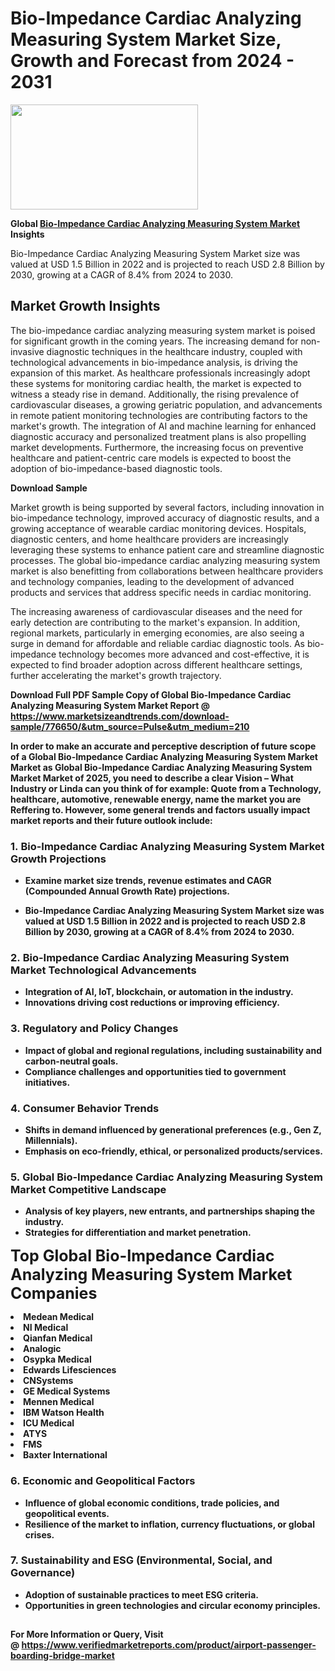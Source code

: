 <H1>Bio-Impedance Cardiac Analyzing Measuring System Market Size, Growth and Forecast from 2024 - 2031</H1><img class="aligncenter size-medium wp-image-584254" src="https://thirdeyenews.in/wp-content/uploads/2024/09/Global-Market-Research-300x168.jpeg" alt="" width="300" height="168" /><p><strong>Global&nbsp;<a href="https://www.marketsizeandtrends.com/download-sample/776650/&amp;utm_source=Pulse&amp;utm_medium=210">Bio-Impedance Cardiac Analyzing Measuring System Market</a> Insights</strong></p><p>Bio-Impedance Cardiac Analyzing Measuring System Market size was valued at USD 1.5 Billion in 2022 and is projected to reach USD 2.8 Billion by 2030, growing at a CAGR of 8.4% from 2024 to 2030.</p><p><h2>Market Growth Insights</h2> <p>The bio-impedance cardiac analyzing measuring system market is poised for significant growth in the coming years. The increasing demand for non-invasive diagnostic techniques in the healthcare industry, coupled with technological advancements in bio-impedance analysis, is driving the expansion of this market. As healthcare professionals increasingly adopt these systems for monitoring cardiac health, the market is expected to witness a steady rise in demand. Additionally, the rising prevalence of cardiovascular diseases, a growing geriatric population, and advancements in remote patient monitoring technologies are contributing factors to the market's growth. The integration of AI and machine learning for enhanced diagnostic accuracy and personalized treatment plans is also propelling market developments. Furthermore, the increasing focus on preventive healthcare and patient-centric care models is expected to boost the adoption of bio-impedance-based diagnostic tools.</p> <p><strong>Download Sample</strong></p> <p>Market growth is being supported by several factors, including innovation in bio-impedance technology, improved accuracy of diagnostic results, and a growing acceptance of wearable cardiac monitoring devices. Hospitals, diagnostic centers, and home healthcare providers are increasingly leveraging these systems to enhance patient care and streamline diagnostic processes. The global bio-impedance cardiac analyzing measuring system market is also benefitting from collaborations between healthcare providers and technology companies, leading to the development of advanced products and services that address specific needs in cardiac monitoring.</p> <p>The increasing awareness of cardiovascular diseases and the need for early detection are contributing to the market's expansion. In addition, regional markets, particularly in emerging economies, are also seeing a surge in demand for affordable and reliable cardiac diagnostic tools. As bio-impedance technology becomes more advanced and cost-effective, it is expected to find broader adoption across different healthcare settings, further accelerating the market's growth trajectory.</p> <p><strong></p><p><span class=""><strong>Download Full PDF Sample Copy of Global Bio-Impedance Cardiac Analyzing Measuring System Market Report</strong> @ <a href="https://www.marketsizeandtrends.com/download-sample/776650/&amp;utm_source=Pulse&amp;utm_medium=210" target="_blank">https://www.marketsizeandtrends.com/download-sample/776650/&amp;utm_source=Pulse&amp;utm_medium=210</a></span></p><p>In order to make an accurate and perceptive description of future scope of a Global&nbsp;Bio-Impedance Cardiac Analyzing Measuring System Market Market as Global&nbsp;Bio-Impedance Cardiac Analyzing Measuring System Market Market of 2025, you need to describe a clear Vision &ndash; What Industry or Linda can you think of for example: Quote from a Technology, healthcare, automotive, renewable energy, name the market you are Reffering to. However, some general trends and factors usually impact market reports and their future outlook include:</p><h3>1.&nbsp;<strong>Bio-Impedance Cardiac Analyzing Measuring System Market Growth Projections</strong></h3><ul><li>Examine market size trends, revenue estimates and CAGR (Compounded Annual Growth Rate) projections.</li><li><p>Bio-Impedance Cardiac Analyzing Measuring System Market size was valued at USD 1.5 Billion in 2022 and is projected to reach USD 2.8 Billion by 2030, growing at a CAGR of 8.4% from 2024 to 2030.</p></li></ul><h3>2.&nbsp;<strong>Bio-Impedance Cardiac Analyzing Measuring System Market Technological Advancements</strong></h3><ul><li>Integration of AI, IoT, blockchain, or automation in the industry.</li><li>Innovations driving cost reductions or improving efficiency.</li></ul><h3>3.&nbsp;<strong>Regulatory and Policy Changes</strong></h3><ul><li>Impact of global and regional regulations, including sustainability and carbon-neutral goals.</li><li>Compliance challenges and opportunities tied to government initiatives.</li></ul><h3>4.&nbsp;<strong>Consumer Behavior Trends</strong></h3><ul><li>Shifts in demand influenced by generational preferences (e.g., Gen Z, Millennials).</li><li>Emphasis on eco-friendly, ethical, or personalized products/services.</li></ul><h3>5.&nbsp;<strong>Global Bio-Impedance Cardiac Analyzing Measuring System Market Competitive Landscape</strong></h3><ul><li>Analysis of key players, new entrants, and partnerships shaping the industry.</li><li>Strategies for differentiation and market penetration.</li></ul><p data-pm-slice="1 1 []"><span style="color: inherit; font-family: inherit; font-size: 25px;">Top Global Bio-Impedance Cardiac Analyzing Measuring System Market Companies</span></p><div class="" data-test-id=""><p><li>Medean Medical</li><li> NI Medical</li><li> Qianfan Medical</li><li> Analogic</li><li> Osypka Medical</li><li> Edwards Lifesciences</li><li> CNSystems</li><li> GE Medical Systems</li><li> Mennen Medical</li><li> IBM Watson Health</li><li> ICU Medical</li><li> ATYS</li><li> FMS</li><li> Baxter International</li></p></div><h3>6.&nbsp;<strong>Economic and Geopolitical Factors</strong></h3><ul><li>Influence of global economic conditions, trade policies, and geopolitical events.</li><li>Resilience of the market to inflation, currency fluctuations, or global crises.</li></ul><h3>7.&nbsp;<strong>Sustainability and ESG (Environmental, Social, and Governance)</strong></h3><ul><li>Adoption of sustainable practices to meet ESG criteria.</li><li>Opportunities in green technologies and circular economy principles.</li></ul><h2><strong style="font-size: 14px;">For More Information or Query, Visit @&nbsp;</strong><a style="background-color: #ffffff; font-size: 14px;" href="https://www.marketsizeandtrends.com/report/bio-impedance-cardiac-analyzing-measuring-system-market/" target="_blank">https://www.verifiedmarketreports.com/product/airport-passenger-boarding-bridge-market</a></h2>
